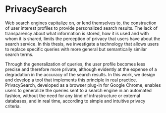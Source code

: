 # PrivacySearch

Web search engines capitalize on, or lend themselves to, the construction of user interest profiles to provide personalized search results. The lack of transparency about what information is stored, how it is used and with whom it is shared, limits the perception of privacy that users have about the search service. In this thesis, we investigate a technology that allows users to replace specific queries with more general but semantically similar search terms.

Through the generalization of queries, the user profile becomes less precise and therefore more private, although evidently at the expense of a degradation in the accuracy of the search results. In this work, we design and develop a tool that implements this principle in real practice. PrivacySearch, developed as a browser plug-in for Google Chrome, enables users to generalize the queries sent to a search engine in an automated fashion, without the need for any kind of infrastructure or external databases, and in real time, according to simple and intuitive privacy criteria.
